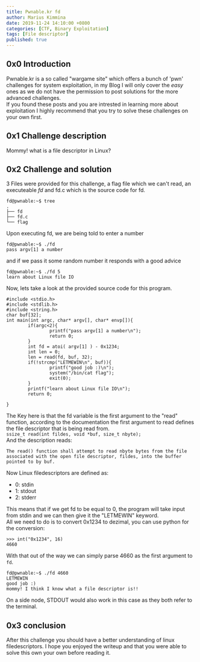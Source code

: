 ```yaml
---
title: Pwnable.kr fd
author: Marius Kimmina
date: 2019-11-24 14:10:00 +0800
categories: [CTF, Binary Exploitation]
tags: [File descriptor]
published: true
---
```


## 0x0 Introduction
Pwnable.kr is a so called "wargame site" which offers a bunch of 'pwn' challenges for system exploitation, 
in my Blog I will only cover the *easy* ones as we do not have the permission to post solutions for the more advanced challenges.  
If you found these posts and you are intrested in learning more about exploitation I highly recommend that you try to solve these challenges on your own first.

## 0x1 Challenge description
Mommy! what is a file descriptor in Linux?

## 0x2 Challenge and solution

3 Files were provided for this challenge, a flag file which we can't read, an executeable *fd* and fd.c which is the source code for fd.

```
fd@pwnable:~$ tree
.
├── fd
├── fd.c
└── flag
```

Upon executing fd, we are being told to enter a number

```
fd@pwnable:~$ ./fd
pass argv[1] a number
```

and if we pass it some random number it responds with a good advice 

```
fd@pwnable:~$ ./fd 5
learn about Linux file IO
```

Now, lets take a look at the provided source code for this program.

```
#include <stdio.h>
#include <stdlib.h>
#include <string.h>
char buf[32];
int main(int argc, char* argv[], char* envp[]){
        if(argc<2){
                printf("pass argv[1] a number\n");
                return 0;
        }
        int fd = atoi( argv[1] ) - 0x1234;
        int len = 0;
        len = read(fd, buf, 32);
        if(!strcmp("LETMEWIN\n", buf)){
                printf("good job :)\n");
                system("/bin/cat flag");
                exit(0);
        }
        printf("learn about Linux file IO\n");
        return 0;

}
```
The Key here is that the fd variable is the first argument to the "read" function, according to the documentation
the first argument to read defines the file descriptor that is being read from.   
`ssize_t read(int fildes, void *buf, size_t nbyte);`  
And the description reads: 
```
The read() function shall attempt to read nbyte bytes from the file associated with the open file descriptor, fildes, into the buffer pointed to by buf.
```
Now Linux filedescriptors are defined as:
* 0: stdin
* 1: stdout
* 2: stderr

This means that if we get fd to be equal to 0, the program will take input from stdin and we can then give it the "LETMEWIN" keyword.  
All we need to do is to convert 0x1234 to dezimal, you can use python for the conversion:  

```
>>> int("0x1234", 16)
4660
```

With that out of the way we can simply parse 4660 as the first argument to `fd`.

```
fd@pwnable:~$ ./fd 4660
LETMEWIN
good job :)
mommy! I think I know what a file descriptor is!!
```

On a side node, STDOUT would also work in this case as they both refer to the terminal.

## 0x3 conclusion
After this challenge you should have a better understanding of linux filedescriptors. I hope you enjoyed the writeup and that you were able to solve this own your own before reading it.
